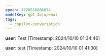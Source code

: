 ```yaml
---
epoch: 1728516886874
modelKey: gpt-4o|openai
tags:
  - copilot-conversation
---
```


**user**: Test
[Timestamp: 2024/10/10 01:34:46]

**user**: test
[Timestamp: 2024/10/10 01:41:30]